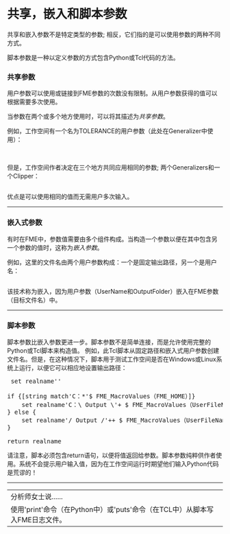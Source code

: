 # 共享，嵌入和脚本参数

<p><font style="vertical-align: inherit;"><font style="vertical-align: inherit;">共享和嵌入参数不是特定类型的参数; </font><font style="vertical-align: inherit;">相反，它们指的是可以使用参数的两种不同方式。</font></font></p>
<p><font style="vertical-align: inherit;"><font style="vertical-align: inherit;">脚本参数是一种以定义参数的方式包含Python或Tcl代码的方法。</font></font></p>
<h3><a id="user-content-shared-parameters" class="anchor" aria-hidden="true" href="https://github.com/safesoftware/FMETraining/blob/Desktop-Advanced-2018/DesktopAdvanced4Parameters/4.06.SharedParameters.md#shared-parameters"></a><font style="vertical-align: inherit;">共享参数</font></h3>
<p><font style="vertical-align: inherit;"><font style="vertical-align: inherit;">用户参数可以使用或链接到FME参数的次数没有限制。</font><font style="vertical-align: inherit;">从用户参数获得的值可以根据需要多次使用。</font></font></p>
<p><font style="vertical-align: inherit;"><font style="vertical-align: inherit;">当参数在两个或多个地方使用时，可以将其描述为</font></font><em><font style="vertical-align: inherit;"><font style="vertical-align: inherit;">共享参数</font></font></em><font style="vertical-align: inherit;"><font style="vertical-align: inherit;">。</font></font></p>
<p><font style="vertical-align: inherit;"><font style="vertical-align: inherit;">例如，工作空间有一个名为TOLERANCE的用户参数（此处在Generalizer中使用）：</font></font></p>
<p><a target="_blank" href="https://github.com/safesoftware/FMETraining/blob/Desktop-Advanced-2018/DesktopAdvanced4Parameters/Images/Img4.029.GeneralizerUsingUserParameter.png"><img src="./Images/Img4.029.GeneralizerUsingUserParameter.png" alt="" style="max-width:100%;"></a></p>
<p><br><font style="vertical-align: inherit;"><font style="vertical-align: inherit;">但是，工作空间作者决定在三个地方共同应用相同的参数; </font><font style="vertical-align: inherit;">两个Generalizers和一个Clipper：</font></font></p>
<p><a target="_blank" href="https://github.com/safesoftware/FMETraining/blob/Desktop-Advanced-2018/DesktopAdvanced4Parameters/Images/Img4.030.SharedToleranceParameter.png"><img src="./Images/Img4.030.SharedToleranceParameter.png" alt="" style="max-width:100%;"></a></p>
<p><font style="vertical-align: inherit;"><font style="vertical-align: inherit;">优点是可以使用相同的值而无需用户多次输入。</font></font></p>
<hr>
<h3><a id="user-content-embedded-parameters" class="anchor" aria-hidden="true" href="https://github.com/safesoftware/FMETraining/blob/Desktop-Advanced-2018/DesktopAdvanced4Parameters/4.06.SharedParameters.md#embedded-parameters"></a><font style="vertical-align: inherit;">嵌入式参数</font></h3>
<p><font style="vertical-align: inherit;"><font style="vertical-align: inherit;">有时在FME中，参数值需要由多个组件构成。</font><font style="vertical-align: inherit;">当构造一个参数以便在其中包含另一个参数的值时，这称为</font></font><em><font style="vertical-align: inherit;"><font style="vertical-align: inherit;">嵌入参数</font></font></em><font style="vertical-align: inherit;"><font style="vertical-align: inherit;">。</font></font></p>
<p><font style="vertical-align: inherit;"><font style="vertical-align: inherit;">例如，这里的文件名由两个用户参数构成：一个是固定输出路径，另一个是用户名：</font></font></p>
<p><a target="_blank" href="https://github.com/safesoftware/FMETraining/blob/Desktop-Advanced-2018/DesktopAdvanced4Parameters/Images/Img4.031.EmbeddedParameter.png"><img src="./Images/Img4.031.EmbeddedParameter.png" alt="" style="max-width:100%;"></a></p>
<p><font style="vertical-align: inherit;"><font style="vertical-align: inherit;">该技术称为嵌入，因为用户参数（UserName和OutputFolder）嵌入在FME参数（目标文件名）中。</font></font></p>
<hr>

### 脚本参数 ###

脚本参数比嵌入参数更进一步。脚本参数不是简单连接，而是允许使用完整的Python或Tcl脚本来构造值。
例如，此Tcl脚本从固定路径和嵌入式用户参数创建文件名。但是，在这种情况下，脚本用于测试工作空间是否在Windows或Linux系统上运行，以便它可以相应地设置输出路径：

<pre> set realname''

if {[string match'C：*'$ FME_MacroValues（FME_HOME）]}
	set realname'C：\ Output \'+ $ FME_MacroValues（UserFileName）
} else {
	set realname'/ Output /'++ $ FME_MacroValues（UserFileName）
}

return realname
</pre>

请注意，脚本必须包含return语句，以便将值返回给参数。脚本参数纯粹供作者使用。系统不会提示用户输入值，因为在工作空间运行时期望他们输入Python代码是荒谬的！
<hr>

<table>
<tbody><tr>
<td>
<i></i><font style="vertical-align: inherit;"><font style="vertical-align: inherit;">
分析师女士说......
</font></font></td>
</tr>
<tr>
<td><font style="vertical-align: inherit;"><font style="vertical-align: inherit;">
使用'print'命令（在Python中）或'puts'命令（在TCL中）从脚本写入FME日志文件。
</font></font></td>
</tr>
</tbody></table>
